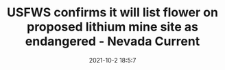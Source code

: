 ---
"title": "USFWS confirms it will list flower on proposed lithium mine site as endangered - Nevada Current"
"date": "2021-10-2 18:5:7"
"feed_name": "GOOGLENEWSMINING"
"feed_website": "https://news.google.com/search?q=mining%2Bincident&hl=en-US&gl=US&ceid=US:en"
"feed_rss": "https://news.google.com/rss/search?q=mining%2Bincident&hl=en-US&gl=US&ceid=US:en"
"link": "https://www.nevadacurrent.com/blog/usfws-confirms-it-will-list-flower-on-proposed-lithium-mine-site-as-endangered/"
"source": "{'href': 'https://www.nevadacurrent.com', 'title': 'Nevada Current'}"
"file": "_posts/2021-1-1-0bb548953770edbbe1e68d2d549f1e33c2350134.md"
"accident": "0"
"drilling": "0"
"dead": "0"
"injured": "0"
"arrested": "0"
"where": "unknown site"
"causes": "unknown"
"place": "unknown place"
---